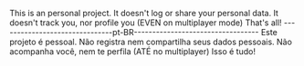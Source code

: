 This is an personal project.
It doesn't log or share your personal data.
It doesn't track you, nor profile you (EVEN on multiplayer mode)
That's all!
-------------------------------pt-BR----------------------------------
Este projeto é pessoal.
Não registra nem compartilha seus dados pessoais.
Não acompanha você, nem te perfila (ATÉ no multiplayer)
Isso é tudo!
